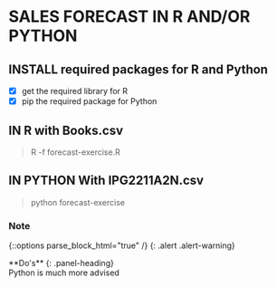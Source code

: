 # SALES FORECAST IN R AND/OR PYTHON

## INSTALL required packages for R and Python

- [x] get the required library for R
- [x] pip the required package for Python

## IN R with Books.csv

> R -f forecast-exercise.R

## IN PYTHON With IPG2211A2N.csv

> python forecast-exercise

### Note
{::options parse_block_html="true" /}
{: .alert .alert-warning}
<div class="panel panel-warning">
**Do's**
{: .panel-heading}
<div class="panel-body">
        Python is much more advised
</div>
</div>
